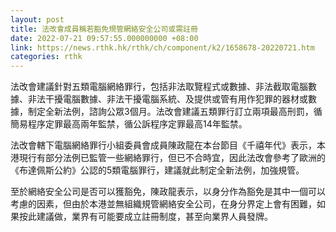 ```yaml
---
layout: post
title: 法改會成員稱若豁免規管網絡安全公司或需註冊
date: 2022-07-21 09:57:55.000000000 +08:00
link: https://news.rthk.hk/rthk/ch/component/k2/1658678-20220721.htm
categories: rthk
---
```


法改會建議針對五類電腦網絡罪行，包括非法取覽程式或數據、非法截取電腦數據、非法干擾電腦數據、非法干擾電腦系統、及提供或管有用作犯罪的器材或數據，制定全新法例，諮詢公眾3個月。法改會建議五類罪行訂立兩項最高刑罰，循簡易程序定罪最高兩年監禁，循公訴程序定罪最高14年監禁。

法改會轄下電腦網絡罪行小組委員會成員陳政龍在本台節目《千禧年代》表示，本港現行有部分法例已監管一些網絡罪行，但已不合時宜，因此法改會參考了歐洲的《布達佩斯公約》公認的5類電腦罪行，建議就此制定全新法例，加強規管。

至於網絡安全公司是否可以獲豁免，陳政龍表示，以身分作為豁免是其中一個可以考慮的因素，但由於本港並無組織規管網絡安全公司，在身分界定上會有困難，如果按此建議做，業界有可能要成立註冊制度，甚至向業界人員發牌。
